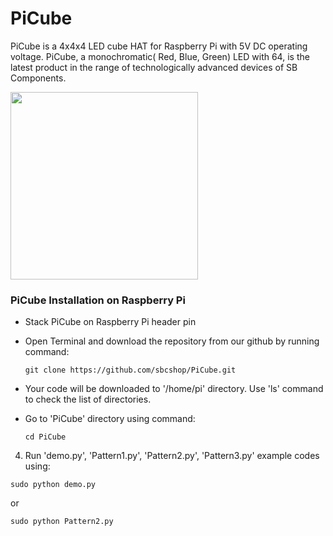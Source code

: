 # PiCube
PiCube is a 4x4x4 LED cube HAT for Raspberry Pi with 5V DC operating voltage. PiCube, a monochromatic( Red, Blue, Green) LED with 64, is the latest product in the range of technologically advanced devices of SB Components.

<img src="https://cdn.shopify.com/s/files/1/1217/2104/products/4_48d6e938-3aa0-4526-88d9-50addc4a1c98_1024x1024.jpg?v=1543402750" width="300">

### PiCube Installation on Raspberry Pi 

* Stack PiCube on Raspberry Pi header pin

* Open Terminal and download the repository from our github by running command: 

   ``` git clone https://github.com/sbcshop/PiCube.git ```
  
* Your code will be downloaded to '/home/pi' directory. Use 'ls' command to check the list of directories.

* Go to 'PiCube' directory using command:
  
  ``` cd PiCube ```
   
4. Run 'demo.py', 'Pattern1.py', 'Pattern2.py', 'Pattern3.py' example codes using:
 
  ``` sudo python demo.py  ```
   
   or  
   
   ``` sudo python Pattern2.py ```

